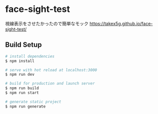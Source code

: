 # face-sight-test
視線表示をさせたかったので簡単なモック
https://takex5g.github.io/face-sight-test/

## Build Setup

```bash
# install dependencies
$ npm install

# serve with hot reload at localhost:3000
$ npm run dev

# build for production and launch server
$ npm run build
$ npm run start

# generate static project
$ npm run generate
```
